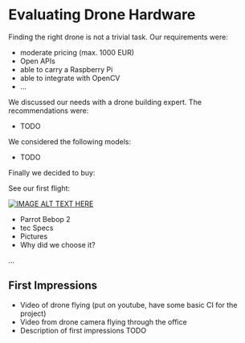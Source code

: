# Evaluating Drone Hardware

Finding the right drone is not a trivial task. Our requirements were:

* moderate pricing (max. 1000 EUR)
* Open APIs 
* able to carry a Raspberry Pi
* able to integrate with OpenCV
* ...

We discussed our needs with a drone building expert. The recommendations were:

* TODO

We considered the following models:

* TODO

Finally we decided to buy:

See our first flight:

[![IMAGE ALT TEXT HERE](http://img.youtube.com/vi/QZfrwfmBfw0/0.jpg)](http://www.youtube.com/watch?v=QZfrwfmBfw0)

* Parrot Bebop 2
* tec Specs
* Pictures
* Why did we choose it?


...

## First Impressions

* Video of drone flying (put on youtube, have some basic CI for the project)
* Video from drone camera flying through the office
* Description of first impressions TODO


